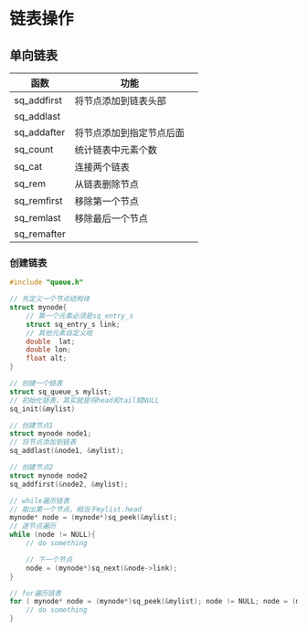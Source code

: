 # 链表操作

## 单向链表

|函数|功能||
|---|---|---|
|sq_addfirst|将节点添加到链表头部||
|sq_addlast|||
|sq_addafter|将节点添加到指定节点后面||
|sq_count|统计链表中元素个数||
|sq_cat|连接两个链表|
|sq_rem|从链表删除节点|
|sq_remfirst|移除第一个节点|
|sq_remlast|移除最后一个节点|
|sq_remafter||

### 创建链表
```c
#include "queue.h"

// 先定义一个节点结构体
struct mynode{
    // 第一个元素必须是sq_entry_s
    struct sq_entry_s link;
    // 其他元素自定义哈
    double  lat;
    double lon;
    float alt;
}

// 创建一个链表
struct sq_queue_s mylist;
// 初始化链表，其实就是将head和tail赋NULL
sq_init(&mylist)

// 创建节点1
struct mynode node1;
// 将节点添加到链表
sq_addlast(&node1, &mylist);

// 创建节点2
struct mynode node2
sq_addfirst(&node2, &mylist);

// while遍历链表
// 取出第一个节点，相当于mylist.head
mynode* node = (mynode*)sq_peek(&mylist);
// 逐节点遍历
while (node != NULL){
    // do something

    // 下一个节点
    node = (mynode*)sq_next(&node->link);
}

// for遍历链表
for ( mynode* node = (mynode*)sq_peek(&mylist); node != NULL; node = (mynode*)sq_next(&node->link) ) {
    // do something
}


```